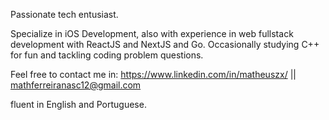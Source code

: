 Passionate tech entusiast. 

Specialize in iOS Development, also with experience in web fullstack development with ReactJS and NextJS and Go. Occasionally studying C++ for fun and tackling coding problem questions. 

Feel free to contact me in: https://www.linkedin.com/in/matheuszx/ || mathferreiranasc12@gmail.com


fluent in English and Portuguese. 
